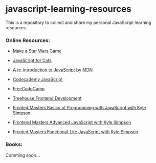 # javascript-learning-resources

This is a repository to collect and share my personal JavaScript learning resources.

### Online Resources:

* [Make a Star Wars Game](https://studio.code.org/s/starwars/stage/1/puzzle/1)

* [JavaScript for Cats](http://jsforcats.com/)

* [A re-introduction to JavaScript by MDN](https://developer.mozilla.org/en-US/docs/Web/JavaScript/A_re-introduction_to_JavaScript)

* [Codecademy JavaScript](https://www.codecademy.com/learn/javascript)

* [FreeCodeCamp](http://www.freecodecamp.com/map)

* [Treehouse Frontend Development](https://teamtreehouse.com/tracks/front-end-web-development)

* [Fronted Masters Basics of Programming with JavaScript with Kyle Simpson](https://frontendmasters.com/courses/javascript-basics/)

* [Frontend Masters Advanced JavaScript with Kyle Simpson](https://frontendmasters.com/courses/advanced-javascript/)

* [Fronted Masters Functional-Lite JavaScript with Kyle Simpson](https://frontendmasters.com/courses/functional-js-lite/)

### Books:

Comming soon...